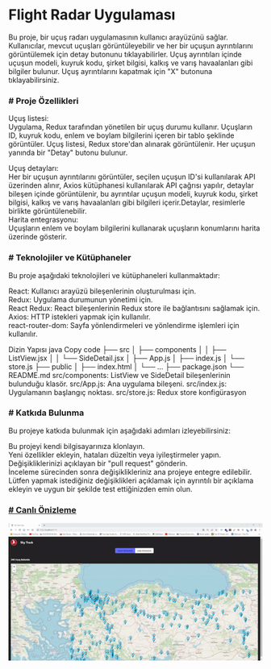 <h1>Flight Radar Uygulaması</h1>
Bu proje, bir uçuş radarı uygulamasının kullanıcı arayüzünü sağlar. Kullanıcılar, mevcut uçuşları görüntüleyebilir ve her bir uçuşun ayrıntılarını görüntülemek için detay butonunu tıklayabilirler.
Uçuş ayrıntıları içinde uçuşun modeli, kuyruk kodu, şirket bilgisi, kalkış ve varış havaalanları gibi bilgiler bulunur.
Uçuş ayrıntılarını kapatmak için "X" butonuna tıklayabilirsiniz.</br>

<h3># Proje Özellikleri</h3>

Uçuş listesi:</br>
Uygulama, Redux tarafından yönetilen bir uçuş durumu kullanır. Uçuşların ID, kuyruk kodu, enlem ve boylam bilgilerini içeren bir tablo şeklinde görüntüler. Uçuş listesi, Redux store'dan alınarak görüntülenir.
Her uçuşun yanında bir "Detay" butonu bulunur.</br>

Uçuş detayları:</br>
Her bir uçuşun ayrıntılarını görüntüler, seçilen uçuşun ID'si kullanılarak API üzerinden alınır, Axios kütüphanesi kullanılarak API çağrısı yapılır, detaylar bileşen içinde görüntülenir, bu ayrıntılar uçuşun modeli, kuyruk kodu, şirket bilgisi, kalkış ve varış havaalanları gibi bilgileri içerir.Detaylar, resimlerle birlikte görüntülenebilir.</br>
Harita entegrasyonu:</br>
Uçuşların enlem ve boylam bilgilerini kullanarak uçuşların konumlarını harita üzerinde gösterir.</br>

<h3># Teknolojiler ve Kütüphaneler</h3>

Bu proje aşağıdaki teknolojileri ve kütüphaneleri kullanmaktadır:</br>

React: Kullanıcı arayüzü bileşenlerinin oluşturulması için.</br>
Redux: Uygulama durumunun yönetimi için.</br>
React Redux: React bileşenlerinin Redux store ile bağlantısını sağlamak için.</br>
Axios: HTTP istekleri yapmak için kullanılır.</br>
react-router-dom: Sayfa yönlendirmeleri ve yönlendirme işlemleri için kullanılır.</br>

Dizin Yapısı
java
Copy code
├── src
│ ├── components
│ │ ├── ListView.jsx
│ │ └── SideDetail.jsx
│ ├── App.js
│ ├── index.js
│ └── store.js
├── public
│ ├── index.html
│ └── ...
├── package.json
└── README.md
src/components: ListView ve SideDetail bileşenlerinin bulunduğu klasör.
src/App.js: Ana uygulama bileşeni.
src/index.js: Uygulamanın başlangıç noktası.
src/store.js: Redux store konfigürasyon

<h3># Katkıda Bulunma</h3>
Bu projeye katkıda bulunmak için aşağıdaki adımları izleyebilirsiniz:</br>

Bu projeyi kendi bilgisayarınıza klonlayın.</br>
Yeni özellikler ekleyin, hataları düzeltin veya iyileştirmeler yapın.</br>
Değişikliklerinizi açıklayan bir "pull request" gönderin.</br>
İnceleme sürecinden sonra değişiklikleriniz ana projeye entegre edilebilir.</br>
Lütfen yapmak istediğiniz değişiklikleri açıklamak için ayrıntılı bir açıklama ekleyin ve uygun bir şekilde test ettiğinizden emin olun.</br>

<h3><a href="https://sky-track.netlify.app"># Canlı Önizleme</a></h3>
<img src="/src/assets/screen.gif" alt="">
